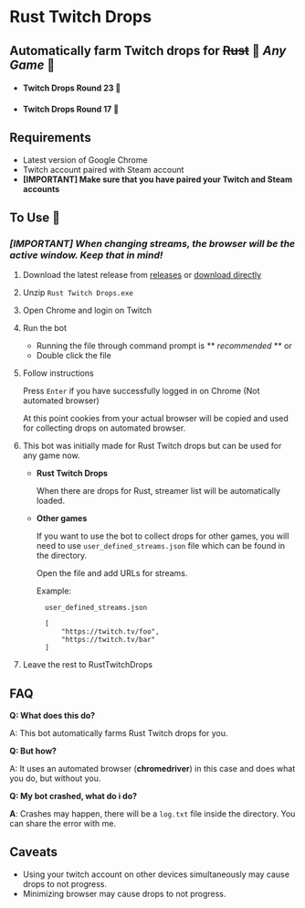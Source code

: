 # Rust Twitch Drops


## Automatically farm Twitch drops for ~~Rust~~ 🔴 *Any Game* 🔴

- #### Twitch Drops Round 23 🏁
- #### Twitch Drops Round 17 🏁

## Requirements

- Latest version of Google Chrome
- Twitch account paired with Steam account
- **[IMPORTANT] Make sure that you have paired your Twitch and Steam accounts**

## To Use 🚀

### *[IMPORTANT] When changing streams, the browser will be the active window. Keep that in mind!*

1. Download the latest release from [releases](https://github.com/cocorocho/RustTwitchDrops/releases/tag/v1.0.0 "go to releases") or [download directly](https://github.com/cocorocho/RustTwitchDrops/releases/latest/download/RustTwitchDrops.zip)

2. Unzip ```Rust Twitch Drops.exe```

3. Open Chrome and login on Twitch

4.  Run the bot
	- Running the file through command prompt is ** *recommended* **
	or
	- Double click the file

5. Follow instructions

    Press `Enter` if you have successfully logged in on Chrome (Not automated browser)

    At this point cookies from your actual browser will be copied and used for collecting drops
    on automated browser.

6. This bot was initially made for Rust Twitch drops but can be used for any game now.

    - **Rust Twitch Drops**

        When there are drops for Rust, streamer list will be automatically loaded.

    - **Other games**
        
        If you want to use the bot to collect drops for other games, you will need to use `user_defined_streams.json` file which can be found in the directory.

        Open the file and add URLs for streams.

        Example:

            user_defined_streams.json

            [
                "https://twitch.tv/foo",
                "https://twitch.tv/bar"
            ]

7. Leave the rest to RustTwitchDrops

## FAQ
**Q: What does this do?**

A: This bot automatically farms Rust Twitch drops for you.

**Q: But how?**

A: It uses an automated browser (**chromedriver**) in this case and does what you do, but without you.

**Q: My bot crashed, what do i do?**

**A**: Crashes may happen, there will be a ```log.txt``` file inside the directory. You can share the error with me.

## Caveats
- Using your twitch account on other devices simultaneously may cause drops to not progress.
- Minimizing browser may cause drops to not progress. 
